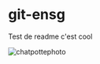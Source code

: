 # git-ensg
Test de readme
c'est cool

![chatpottephoto](https://img-31.ccm2.net/ew4D7yaai4ptu7jiEwH-FIPpu2s=/580x348/smart/48e1ff8032dc465cb5332b34da10177d/ccmcms-hugo/10557808.jpg)



